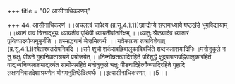 +++
title = "02 आसीनाधिकरणम्"

+++
44. आसीनाधिकरणं ।।अचलत्वं चापेक्ष्य (ब्र.सू.4.1.11)छान्दोग्ये सप्तमाध्याये षष्ठखंडे भूमविद्यायाम् ।।ध्यानं वाव चित्ताद्भूयः ध्यायतीव पृथिवी ध्यायतीवांतरिक्षम् ।।ध्यातुः श्रैष्ठ्यादेव ध्यातारं पृथिव्यादयोप्यनुकुर्वंति । तस्माद्ध्यानं श्रेष्ठमित्यर्थः ।।यत्रैकाग्रता तत्राविशेषात् (ब्र.सू.4.1.1)श्वेताश्वतरोपनिषदि ।।समे शुचौ शर्करावह्निवालुकाविवर्जिते शब्दजलाशयादिभिः ।मनोनुकूले न तु चक्षुः पीडने गुहानिवाताश्रयणे प्रयोजयेत् ।।निम्नोन्नतत्वादिरहिते परिशुद्धे क्षुद्रपाषाणवह्निवालुकारहिते वाद्यध्वनिजलाशयाद्यत्यंत सामीप्यरहिते मनोनुकूले चक्षुः पीडनादिहेत्वौष्ण्यादिरहिते गुहादि लक्षणनिवातदेशाश्रयणेन योगमनुतिष्ठेदित्यर्थः ।।इत्यासीनाधिकरणम् ।।5।।